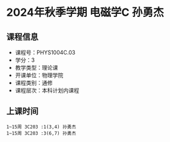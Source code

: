 # 2024年秋季学期 电磁学C 孙勇杰






## 课程信息

- 课程号：PHYS1004C.03
- 学分：3
- 教学类型：理论课
- 开课单位：物理学院
- 课程类别：通修
- 课程层次：本科计划内课程

## 上课时间

```
1~15周 3C203 :1(3,4) 孙勇杰
1~15周 3C203 :3(6,7) 孙勇杰
```

